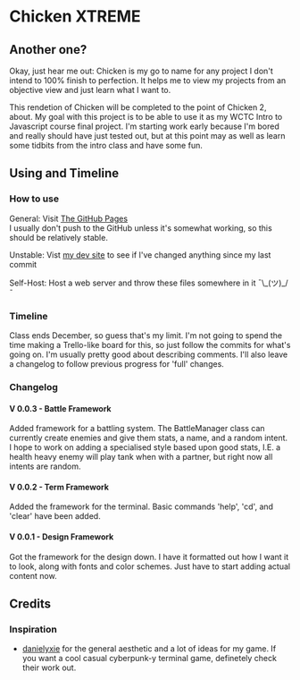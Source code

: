 # Chicken XTREME

## Another one?
Okay, just hear me out: Chicken is my go to name for any project I don't intend to 100% finish to perfection. It helps me to view my projects from an objective view and just learn what I want to.

This rendetion of Chicken will be completed to the point of Chicken 2, about. My goal with this project is to be able to use it as my WCTC Intro to Javascript course final project. I'm starting work early because I'm bored and really should have just tested out, but at this point may as well as learn some tidbits from the intro class and have some fun.

## Using and Timeline
### How to use
General: Visit <a href="https://jcdiem.github.io/Chicken-Xtreme/">The GitHub Pages</a> <br>
I usually don't push to the GitHub unless it's somewhat working, so this should be relatively stable.

Unstable: Vist <a href="https://fac.diemconsulting.net/xchicken/index.html">my dev site</a> to see if I've changed anything since my last commit

Self-Host: Host a web server and throw these files somewhere in it ¯\\\_(ツ)_/¯

### Timeline
Class ends December, so guess that's my limit. I'm not going to spend the time making a Trello-like board for this, so just follow the commits for what's going on. I'm usually pretty good about describing comments. I'll also leave a changelog to follow previous progress for 'full' changes.

### Changelog
#### V 0.0.3 - Battle Framework
Added framework for a battling system. The BattleManager class can currently create enemies and give them stats, a name, and a random intent.
I hope to work on adding a specialised style based upon good stats, I.E. a health heavy enemy will play tank when with a partner, but right now all intents are random.

#### V 0.0.2 - Term Framework
Added the framework for the terminal. Basic commands 'help', 'cd', and 'clear' have been added.

#### V 0.0.1 - Design Framework
Got the framework for the design down. I have it formatted out how I want it to look, along with fonts and color schemes. Just have to start adding actual content now.

## Credits

### Inspiration
<ul>
    <li> <a href="https://danielyxie.github.io/bitburner/">danielyxie</a> for the general aesthetic and a lot of ideas for my game. If you want a cool casual cyberpunk-y terminal game, definetely check their work out. </li>
</ul>
